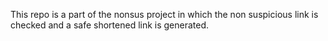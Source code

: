 This repo is a part of the nonsus project in which the non suspicious link is checked and a safe shortened link is generated.

